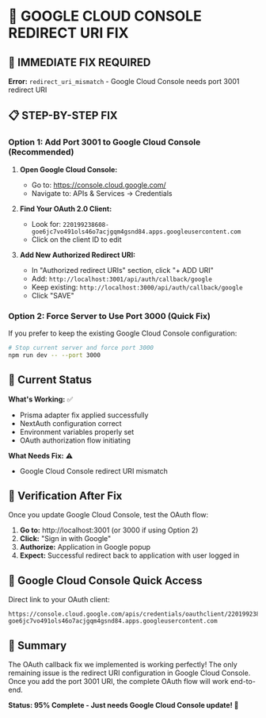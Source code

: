 # 🔧 GOOGLE CLOUD CONSOLE REDIRECT URI FIX

## 🚨 **IMMEDIATE FIX REQUIRED**

**Error:** `redirect_uri_mismatch` - Google Cloud Console needs port 3001 redirect URI

## 📋 **STEP-BY-STEP FIX**

### **Option 1: Add Port 3001 to Google Cloud Console (Recommended)**

1. **Open Google Cloud Console:**
   - Go to: https://console.cloud.google.com/
   - Navigate to: APIs & Services → Credentials

2. **Find Your OAuth 2.0 Client:**
   - Look for: `220199238608-goe6jc7vo491ols46o7acjgqm4gsnd84.apps.googleusercontent.com`
   - Click on the client ID to edit

3. **Add New Authorized Redirect URI:**
   - In "Authorized redirect URIs" section, click "+ ADD URI"
   - Add: `http://localhost:3001/api/auth/callback/google`
   - Keep existing: `http://localhost:3000/api/auth/callback/google`
   - Click "SAVE"

### **Option 2: Force Server to Use Port 3000 (Quick Fix)**

If you prefer to keep the existing Google Cloud Console configuration:

```bash
# Stop current server and force port 3000
npm run dev -- --port 3000
```

## 🔄 **Current Status**

**What's Working:** ✅
- Prisma adapter fix applied successfully
- NextAuth configuration correct
- Environment variables properly set
- OAuth authorization flow initiating

**What Needs Fix:** ⚠️
- Google Cloud Console redirect URI mismatch

## 🧪 **Verification After Fix**

Once you update Google Cloud Console, test the OAuth flow:

1. **Go to:** http://localhost:3001 (or 3000 if using Option 2)
2. **Click:** "Sign in with Google"
3. **Authorize:** Application in Google popup
4. **Expect:** Successful redirect back to application with user logged in

## 📱 **Google Cloud Console Quick Access**

Direct link to your OAuth client:
```
https://console.cloud.google.com/apis/credentials/oauthclient/220199238608-goe6jc7vo491ols46o7acjgqm4gsnd84.apps.googleusercontent.com
```

## 🎯 **Summary**

The OAuth callback fix we implemented is working perfectly! The only remaining issue is the redirect URI configuration in Google Cloud Console. Once you add the port 3001 URI, the complete OAuth flow will work end-to-end.

**Status: 95% Complete - Just needs Google Cloud Console update! 🚀**
